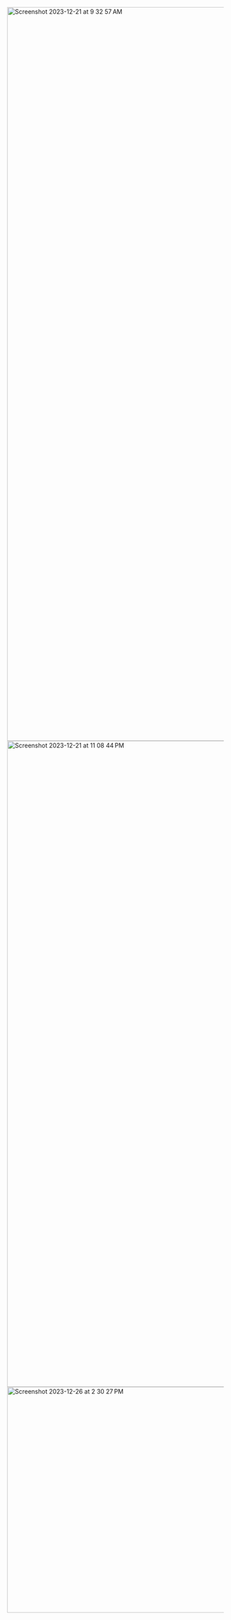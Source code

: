 <img width="1706" alt="Screenshot 2023-12-21 at 9 32 57 AM" src="https://github.com/CypherAk007/Trillio-React-App/assets/71595919/286d8579-1879-47ed-9e8c-5f2febb4f321">
<img width="1502" alt="Screenshot 2023-12-21 at 11 08 44 PM" src="https://github.com/CypherAk007/Trillio-React-App/assets/71595919/3e7ec71c-6e35-4539-9231-7e0c66624583">
<img width="525" alt="Screenshot 2023-12-26 at 2 30 27 PM" src="https://github.com/CypherAk007/Trillio-React-App/assets/71595919/c51a8c99-e53c-4c35-99e7-9346102d2184">
